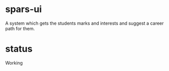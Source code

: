 # spars-ui

A system which gets the students marks and interests and suggest a career path for them.

# status 

Working

